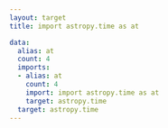 ```yaml
---
layout: target
title: import astropy.time as at

data:
  alias: at
  count: 4
  imports:
  - alias: at
    count: 4
    import: import astropy.time as at
    target: astropy.time
  target: astropy.time
---
```

